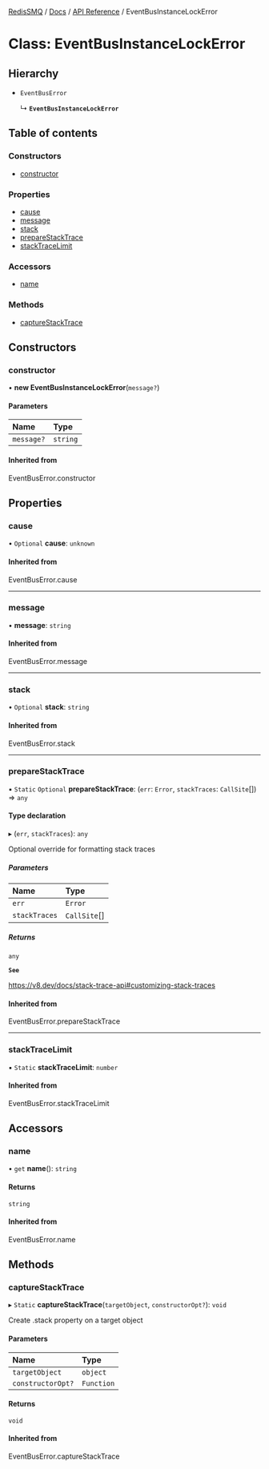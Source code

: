 [RedisSMQ](../../../README.md) / [Docs](../../README.md) / [API Reference](../README.md) / EventBusInstanceLockError

# Class: EventBusInstanceLockError

## Hierarchy

- `EventBusError`

  ↳ **`EventBusInstanceLockError`**

## Table of contents

### Constructors

- [constructor](EventBusInstanceLockError.md#constructor)

### Properties

- [cause](EventBusInstanceLockError.md#cause)
- [message](EventBusInstanceLockError.md#message)
- [stack](EventBusInstanceLockError.md#stack)
- [prepareStackTrace](EventBusInstanceLockError.md#preparestacktrace)
- [stackTraceLimit](EventBusInstanceLockError.md#stacktracelimit)

### Accessors

- [name](EventBusInstanceLockError.md#name)

### Methods

- [captureStackTrace](EventBusInstanceLockError.md#capturestacktrace)

## Constructors

### constructor

• **new EventBusInstanceLockError**(`message?`)

#### Parameters

| Name | Type |
| :------ | :------ |
| `message?` | `string` |

#### Inherited from

EventBusError.constructor

## Properties

### cause

• `Optional` **cause**: `unknown`

#### Inherited from

EventBusError.cause

___

### message

• **message**: `string`

#### Inherited from

EventBusError.message

___

### stack

• `Optional` **stack**: `string`

#### Inherited from

EventBusError.stack

___

### prepareStackTrace

▪ `Static` `Optional` **prepareStackTrace**: (`err`: `Error`, `stackTraces`: `CallSite`[]) => `any`

#### Type declaration

▸ (`err`, `stackTraces`): `any`

Optional override for formatting stack traces

##### Parameters

| Name | Type |
| :------ | :------ |
| `err` | `Error` |
| `stackTraces` | `CallSite`[] |

##### Returns

`any`

**`See`**

https://v8.dev/docs/stack-trace-api#customizing-stack-traces

#### Inherited from

EventBusError.prepareStackTrace

___

### stackTraceLimit

▪ `Static` **stackTraceLimit**: `number`

#### Inherited from

EventBusError.stackTraceLimit

## Accessors

### name

• `get` **name**(): `string`

#### Returns

`string`

#### Inherited from

EventBusError.name

## Methods

### captureStackTrace

▸ `Static` **captureStackTrace**(`targetObject`, `constructorOpt?`): `void`

Create .stack property on a target object

#### Parameters

| Name | Type |
| :------ | :------ |
| `targetObject` | `object` |
| `constructorOpt?` | `Function` |

#### Returns

`void`

#### Inherited from

EventBusError.captureStackTrace
